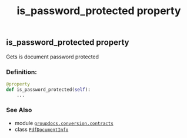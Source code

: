 ﻿---
title: is_password_protected property
second_title: GroupDocs.Conversion for Python via .NET API References
description: 
type: docs
weight: 80
url: /python-net/groupdocs.conversion.contracts/pdfdocumentinfo/is_password_protected/
is_root: false
---

## is_password_protected property


Gets is document password protected
### Definition:
```python
@property
def is_password_protected(self):
    ...
```

### See Also
* module [`groupdocs.conversion.contracts`](../../)
* class [`PdfDocumentInfo`](/conversion/python-net/groupdocs.conversion.contracts/pdfdocumentinfo)
